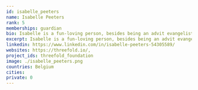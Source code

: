 ```yaml
---
id: isabelle_peeters
name: Isabelle Peeters
rank: 5
memberships: guardian
bio: Isabelle is a fun-loving person, besides being an advit evangelist of the ThreeFold Movement she is the owner of the Veda boats and hosts retreats on the beautiful river Nile. Everything Isabella does comes from the heart with an enormous amount of passion. Her dreams is to help people grow in awareness, and make the world a more colorful and peaceful place by doing so.
excerpt: Isabelle is a fun-loving person, besides being an advit evangelist of the ThreeFold Movement.
linkedin: https://www.linkedin.com/in/isabelle-peeters-54305589/
websites: https://threefold.io/, 
project_ids: threefold_foundation
image: ./isabelle_peeters.png
countries: Belgium
cities:
private: 0
---
```


